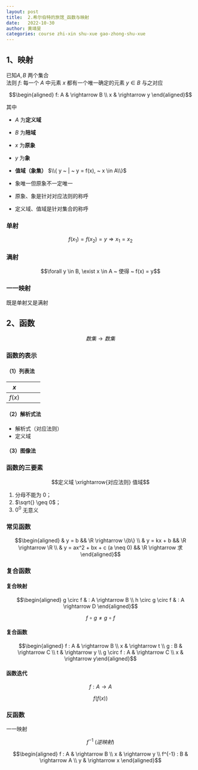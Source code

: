 ```yaml
---
layout: post
title:  2.希尔伯特的旅馆_函数与映射
date:   2022-10-30
author: 黄靖旻
categories: course zhi-xin shu-xue gao-zhong-shu-xue
---
```


## 1、映射

已知$A, B$ 两个集合  
法则 $f:$ 每一个 $A$ 中元素 $x$ 都有一个唯一确定的元素 $y \in B$ 与之对应

$$\begin{aligned} f: A & \rightarrow B \\ x & \rightarrow y \end{aligned}$$

其中
* $A$ 为**定义域**
* $B$ 为**陪域**
* $x$ 为**原象**
* $y$ 为**象**
* **值域（象集）** $\\{ y ~ | ~ y = f(x), ~ x \in A\\}$

* 象唯一但原象不一定唯一
* 原象、象是针对对应法则的称呼
* 定义域、值域是针对集合的称呼

### 单射

$$f(x_1) = f(x_2) = y \Rightarrow x_1 = x_2$$

### 满射

$$\forall y \in B, \exist x \in A ~ 使得 ~ f(x) = y$$

### 一一映射

既是单射又是满射

## 2、函数

$$ 数集 \rightarrow 数集 $$

### 函数的表示

#### （1）列表法

|$x$    |   |   |   |
|:-:|:-:|:-:|:-:|
|$f(x)$ |   |   |   |

#### （2）解析式法

* 解析式（对应法则）
* 定义域

#### （3）图像法

### 函数的三要素

$$定义域 \xrightarrow{对应法则} 值域$$

1. 分母不能为 $0$；
2. $\sqrt{} \geq 0$；
3. $0^0$ 无意义

### 常见函数

$$\begin{aligned} & y = b && \R \rightarrow \{b\} \\ & y = kx + b && \R \rightarrow \R \\ & y = ax^2 + bx + c (a \neq 0) && \R \rightarrow 求 \end{aligned}$$

### 复合函数

#### 复合映射

$$\begin{aligned} g \circ f & : A \rightarrow B \\ h \circ g \circ f & : A \rightarrow D \end{aligned}$$

$$f \circ g \neq g \circ f$$

#### 复合函数

$$\begin{aligned} f : A & \rightarrow B \\ x & \rightarrow t \\ g : B & \rightarrow C \\ t & \rightarrow y \\ g \circ f : A & \rightarrow C \\ x & \rightarrow y\end{aligned}$$

#### 函数迭代

$$f : A \rightarrow A$$

$$f(f(x))$$

### 反函数

一一映射

$$f^{-1} ~ (逆映射)$$

$$\begin{aligned} f : A & \rightarrow B \\ x & \rightarrow y \\ f^{-1} : B & \rightarrow A \\ y & \rightarrow x \end{aligned}$$